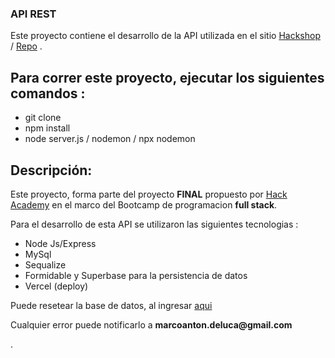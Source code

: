 ### API REST 

Este proyecto contiene el desarrollo de la API utilizada en el sitio [Hackshop](https://hackshop-plants.vercel.app/) / [Repo](https://github.com/antondelu/ecommerce-floors-front) .

## Para correr este proyecto, ejecutar los siguientes comandos :

* git clone
* npm install
* node server.js / nodemon / npx nodemon

## Descripción: 
Este proyecto, forma parte del proyecto <b>FINAL</b> propuesto por [Hack Academy](https://ha.dev/) en el marco del Bootcamp de programacion <b>full stack</b>.
<p>Para el desarrollo de esta API se utilizaron las siguientes tecnologias :</p>

* Node Js/Express 
* MySql 
* Sequalize 
* Formidable y Superbase para la persistencia de datos
* Vercel (deploy)

Puede resetear la base de datos, al ingresar [aqui](https://hackshop-plants.vercel.app/)

 <p>Cualquier error puede notificarlo a <b> marcoanton.deluca@gmail.com</b> </p>.

